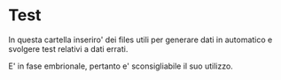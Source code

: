 Test
====

In questa cartella inseriro' dei files utili per generare dati in automatico e svolgere test relativi a dati errati.

E' in fase embrionale, pertanto e' sconsigliabile il suo utilizzo.